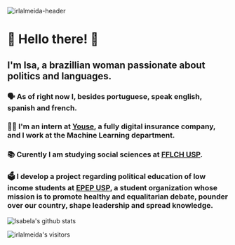 ![irlalmeida-header](https://user-images.githubusercontent.com/27395209/174879503-481b2b04-f0fc-446f-8602-4a95b94b1bc8.gif)

# :handshake: Hello there! :handshake:
## I'm Isa, a brazillian woman passionate about politics and languages. 

### :speaking_head: As of right now I, besides portuguese, speak english, spanish and french.

### :woman_technologist: I'm an intern at [Youse](https://www.youse.com.br/), a fully digital insurance company, and I work at the Machine Learning department.

### :books: Curently I am studying social sciences at [**FFLCH USP**](https://fflch.usp.br/).

### :ballot_box: I develop a project regarding political education of low income students at [**EPEP USP**](https://github.com/epepusp/), a student organization whose mission is to promote healthy and equalitarian debate, pounder over our country, shape leadership and spread knowledge.

![Isabela's github stats](https://github-readme-stats.vercel.app/api?username=irlalmeida&count_private=true&show_icons=true&hide=issues,stars&hide_border=true&theme=react)

<img alt="irlalmeida's visitors" src="https://komarev.com/ghpvc/?username=irlalmeida&color=61dafb&style=flat&label=visitors" />
